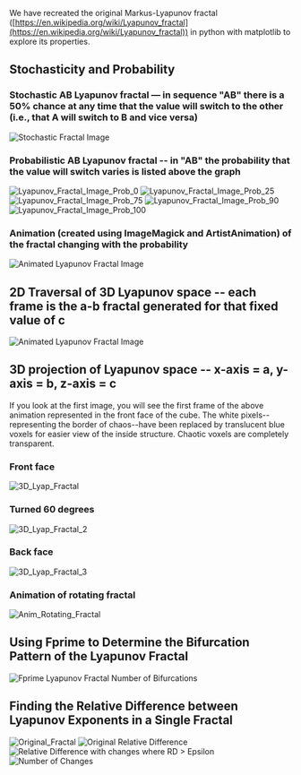 We have recreated the original Markus-Lyapunov fractal ([https://en.wikipedia.org/wiki/Lyapunov_fractal](https://en.wikipedia.org/wiki/Lyapunov_fractal)) in python with matplotlib to explore its properties.

## Stochasticity and Probability

### Stochastic AB Lyapunov fractal — in sequence "AB" there is a 50% chance at any time that the value will switch to the other (i.e., that A will switch to B and vice versa)
![Stochastic Fractal Image](lyapunov_fractal_stochastic.png)

### Probabilistic AB Lyapunov fractal -- in "AB" the probability that the value will switch varies is listed above the graph
![Lyapunov_Fractal_Image_Prob_0](lyapunov_fractal_probabilistic_AB_0.png)
![Lyapunov_Fractal_Image_Prob_25](lyapunov_fractal_probabilistic_AB_25.png)
![Lyapunov_Fractal_Image_Prob_75](lyapunov_fractal_probabilistic_AB_75.png)
![Lyapunov_Fractal_Image_Prob_90](lyapunov_fractal_probabilistic_AB_90.png)
![Lyapunov_Fractal_Image_Prob_100](lyapunov_fractal_probabilistic_AB_100.png)

### Animation (created using ImageMagick and ArtistAnimation) of the fractal changing with the probability
![Animated Lyapunov Fractal Image](Prob_Lyap_Fractal_Avg.gif)

## 2D Traversal of 3D Lyapunov space -- each frame is the a-b fractal generated for that fixed value of c
![Animated Lyapunov Fractal Image](Lyap_3D_slice.gif)

## 3D projection of Lyapunov space -- x-axis = a, y-axis = b, z-axis = c
If you look at the first image, you will see the first frame of the above animation represented in the front face of the cube. The white pixels--representing the border of chaos--have been replaced by translucent blue voxels for easier view of the inside structure. Chaotic voxels are completely transparent.

### Front face
![3D_Lyap_Fractal](3D_Lyapunov_Fractal.png)
### Turned 60 degrees
![3D_Lyap_Fractal_2](3D_Lyapunov_Fractal_2.png)
### Back face
![3D_Lyap_Fractal_3](3D_Lyapunov_Fractal_3.png)
### Animation of rotating fractal
![Anim_Rotating_Fractal](Anim_3D_Fractal_ABC.gif)

## Using Fprime to Determine the Bifurcation Pattern of the Lyapunov Fractal
![Fprime Lyapunov Fractal Number of Bifurcations](Num_Bifurcations_Lyapunov_Fractal.png)

## Finding the Relative Difference between Lyapunov Exponents in a Single Fractal
![Original_Fractal](Lyapunov_Logistic_Fractal.png)
![Original Relative Difference](Relative_Difference_Fractal.png)
![Relative Difference with changes where RD > Epsilon](Relative_Difference_Fractal_Changes_Above_Epsilon.png)
![Number of Changes](Relative_Diff_Fractal_Num_Changes.png)
